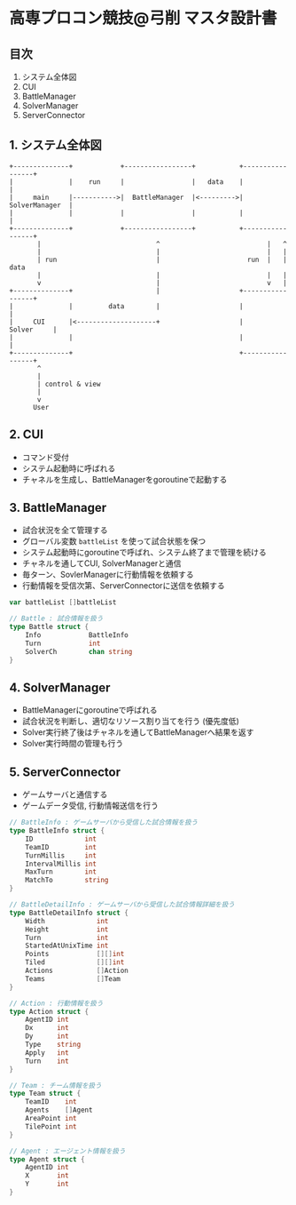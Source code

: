 # 高専プロコン競技@弓削 マスタ設計書

## 目次

1. システム全体図
2. CUI
3. BattleManager
4. SolverManager
5. ServerConnector

## 1. システム全体図
```
+--------------+            +-----------------+           +-----------------+
|              |    run     |                 |   data    |                 |
|     main     |----------->|  BattleManager  |<--------->|  SolverManager  |
|              |            |                 |           |                 |
+--------------+            +-----------------+           +-----------------+
       |                             ^                           |   ^
       |                             |                           |   |
       | run                         |                      run  |   | data
       |                             |                           |   |
       v                             |                           v   |
+--------------+                     |                    +-----------------+
|              |         data        |                    |                 |
|     CUI      |<--------------------+                    |      Solver     |
|              |                                          |                 |
+--------------+                                          +-----------------+
       ^
       |
       | control & view
       |
       v
      User

```

<div style="page-break-before:always"></div>

## 2. CUI

- コマンド受付
- システム起動時に呼ばれる
- チャネルを生成し、BattleManagerをgoroutineで起動する

## 3. BattleManager

- 試合状況を全て管理する
- グローバル変数 `battleList` を使って試合状態を保つ
- システム起動時にgoroutineで呼ばれ、システム終了まで管理を続ける
- チャネルを通してCUI, SolverManagerと通信
- 毎ターン、SovlerManagerに行動情報を依頼する
- 行動情報を受信次第、ServerConnectorに送信を依頼する

```go
var battleList []battleList

// Battle : 試合情報を扱う
type Battle struct {
    Info            BattleInfo
    Turn            int
    SolverCh        chan string
}
```

<div style="page-break-before:always"></div>

## 4. SolverManager

- BattleManagerにgoroutineで呼ばれる
- 試合状況を判断し、適切なリソース割り当てを行う (優先度低)
- Solver実行終了後はチャネルを通してBattleManagerへ結果を返す
- Solver実行時間の管理も行う

## 5. ServerConnector

- ゲームサーバと通信する
- ゲームデータ受信, 行動情報送信を行う

```go
// BattleInfo : ゲームサーバから受信した試合情報を扱う
type BattleInfo struct {
	ID             int
	TeamID         int
	TurnMillis     int
	IntervalMillis int
	MaxTurn        int
	MatchTo        string
}

// BattleDetailInfo : ゲームサーバから受信した試合情報詳細を扱う
type BattleDetailInfo struct {
	Width             int
	Height            int
	Turn              int
	StartedAtUnixTime int
	Points            [][]int
	Tiled             [][]int
	Actions           []Action
	Teams             []Team
}

// Action : 行動情報を扱う
type Action struct {
	AgentID int
	Dx      int
	Dy      int
	Type    string
	Apply   int
	Turn    int
}

// Team : チーム情報を扱う
type Team struct {
	TeamID    int
	Agents    []Agent
	AreaPoint int
	TilePoint int
}

// Agent : エージェント情報を扱う
type Agent struct {
	AgentID int
	X       int
	Y       int
}
```